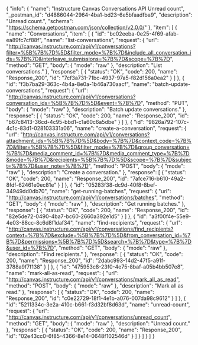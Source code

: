{
  "info": {
    "name": "Instructure Canvas Conversations API Unread count",
    "_postman_id": "d4886044-2964-4ba1-bd23-6e5bfaadfba9",
    "description": "Unread count.",
    "schema": "https://schema.getpostman.com/json/collection/v2.0.0/"
  },
  "item": [
    {
      "name": "Conversations",
      "item": [
        {
          "id": "bc02eeba-0e25-4f69-afab-ea89fc7cf88f",
          "name": "list-conversations",
          "request": {
            "url": "http://canvas.instructure.com/api/v1/conversations?filter=%5B%7B%7D%5D&filter_mode=%7B%7D&include_all_conversation_ids=%7B%7D&interleave_submissions=%7B%7D&scope=%7B%7D",
            "method": "GET",
            "body": {
              "mode": "raw"
            },
            "description": "List conversations."
          },
          "response": [
            {
              "status": "OK",
              "code": 200,
              "name": "Response_200",
              "id": "7cf3a731-71bc-4937-97a5-f82d156a0ea2"
            }
          ]
        },
        {
          "id": "f3b7ba29-363c-4b4a-8e0a-1b46a730aacf",
          "name": "batch-update-conversations",
          "request": {
            "url": "http://canvas.instructure.com/api/v1/conversations?conversation_ids=%5B%7B%7D%5D&event=%7B%7D",
            "method": "PUT",
            "body": {
              "mode": "raw"
            },
            "description": "Batch update conversations."
          },
          "response": [
            {
              "status": "OK",
              "code": 200,
              "name": "Response_200",
              "id": "b67c8413-36cd-4c95-bbd1-c1a60c6a5dbe"
            }
          ]
        },
        {
          "id": "9826a792-107c-4c1c-83d1-028103331a06",
          "name": "create-a-conversation",
          "request": {
            "url": "http://canvas.instructure.com/api/v1/conversations?attachment_ids=%5B%7B%7D%5D&body=%7B%7D&context_code=%7B%7D&filter=%5B%7B%7D%5D&filter_mode=%7B%7D&group_conversation=%7B%7D&media_comment_id=%7B%7D&media_comment_type=%7B%7D&mode=%7B%7D&recipients=%5B%7B%7D%5D&scope=%7B%7D&subject=%7B%7D&user_note=%7B%7D",
            "method": "POST",
            "body": {
              "mode": "raw"
            },
            "description": "Create a conversation."
          },
          "response": [
            {
              "status": "OK",
              "code": 200,
              "name": "Response_200",
              "id": "7afce716-b610-49a2-8fdf-62461e0ec81e"
            }
          ]
        },
        {
          "id": "05283f38-dc9d-40f8-8bef-34949dd0db70",
          "name": "get-running-batches",
          "request": {
            "url": "http://canvas.instructure.com/api/v1/conversations/batches",
            "method": "GET",
            "body": {
              "mode": "raw"
            },
            "description": "Get running batches."
          },
          "response": [
            {
              "status": "OK",
              "code": 200,
              "name": "Response_200",
              "id": "82e5de72-0490-4ba7-bc60-2660a392e1d5"
            }
          ]
        },
        {
          "id": "a3f00f4e-55e9-4e03-88cc-8c6d8f1daf34",
          "name": "find-recipients",
          "request": {
            "url": "http://canvas.instructure.com/api/v1/conversations/find_recipients?context=%7B%7D&exclude=%5B%7B%7D%5D&from_conversation_id=%7B%7D&permissions=%5B%7B%7D%5D&search=%7B%7D&type=%7B%7D&user_id=%7B%7D",
            "method": "GET",
            "body": {
              "mode": "raw"
            },
            "description": "Find recipients."
          },
          "response": [
            {
              "status": "OK",
              "code": 200,
              "name": "Response_200",
              "id": "2dabc993-14d2-47f5-a91f-3788a9f7f138"
            }
          ]
        },
        {
          "id": "475953c8-23f0-4e75-8baf-a05b4bb507e8",
          "name": "mark-all-as-read",
          "request": {
            "url": "http://canvas.instructure.com/api/v1/conversations/mark_all_as_read",
            "method": "POST",
            "body": {
              "mode": "raw"
            },
            "description": "Mark all as read."
          },
          "response": [
            {
              "status": "OK",
              "code": 200,
              "name": "Response_200",
              "id": "c0e22729-18f1-4e1b-a076-007da98c9612"
            }
          ]
        },
        {
          "id": "5211334c-3e2a-410c-b661-f3d32bf8d63d",
          "name": "unread-count",
          "request": {
            "url": "http://canvas.instructure.com/api/v1/conversations/unread_count",
            "method": "GET",
            "body": {
              "mode": "raw"
            },
            "description": "Unread count."
          },
          "response": [
            {
              "status": "OK",
              "code": 200,
              "name": "Response_200",
              "id": "02e43cc0-6f85-4366-8e14-0648f102546d"
            }
          ]
        }
      ]
    }
  ]
}
